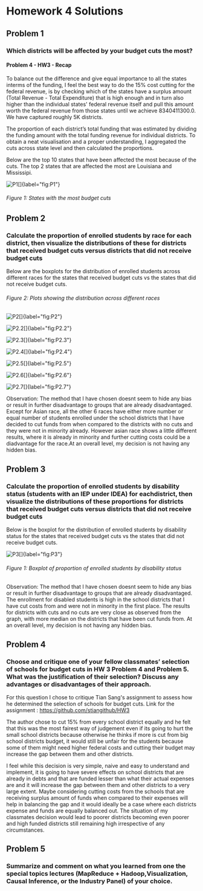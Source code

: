 # Homework 4 Solutions 

## Problem 1

### Which districts will be affected by your budget cuts the most?

#### Problem 4 - HW3 - Recap
To balance out the difference and give equal importance to all the states interms of the funding, I feel the best way to do the 15% cost cutting for the federal revenue, is by checking which of the states have a surplus amount (Total Revenue - Total Expenditure) that is high enough and in turn also higher than the individual states' federal revenue itself and pull this amount worth the federal revenue from those states until we achieve 8340411300.0. We have captured roughly 5K districts.

The proportion of each district’s total funding that was estimated by dividing the funding amount with the total funding revenue for individual districts. To obtain a neat visualisation and a proper understanding, I aggregated the cuts across state level and then calculated the proportions.

Below are the top 10 states that have been affected the most because of the cuts. The top 2 states that are affected the most are Louisiana and Mississipi.

![P1[]{label="fig:P1"}](P1.png)
###### Figure 1: States with the most budget cuts


## Problem 2 

### Calculate the proportion of enrolled students by race for each district, then visualize the distributions of these for districts that received budget cuts versus districts that did not receive budget cuts

Below are the boxplots for the distribution of enrolled students across different races for the states that received budget cuts vs the states that did not receive budget cuts.

###### Figure 2: Plots showing the distribution across different races

![P2[]{label="fig:P2"}](P2.png)

![P2.2[]{label="fig:P2.2"}](P2.2.png)

![P2.3[]{label="fig:P2.3"}](P2.3.png)

![P2.4[]{label="fig:P2.4"}](P2.4.png)

![P2.5[]{label="fig:P2.5"}](P2.5.png)

![P2.6[]{label="fig:P2.6"}](P2.6.png)

![P2.7[]{label="fig:P2.7"}](P2.7.png)


Observation: The method that I have chosen doesnt seem to hide any bias or result in further disadvantage to groups that are already disadvantaged. Except for Asian race, all the other 6 races have either more number or equal number of students enrolled under the school districts that I have decided to cut funds from when compared to the districts with no cuts and they were not in minority already. However asian race shows a little different results, where it is already in minority and further cutting costs could be a diadvantage for the race.At an overall level, my decision is not having any hidden bias.

## Problem 3

### Calculate the proportion of enrolled students by disability status (students with an IEP under IDEA) for eachdistrict, then visualize the distributions of these proportions for districts that received budget cuts versus districts that did not receive budget cuts

Below is the boxplot for the distribution of enrolled students by disability status for the states that received budget cuts vs the states that did not receive budget cuts.

![P3[]{label="fig:P3"}](P3.png)
###### Figure 1: Boxplot of proportion of enrolled students by disability status

Observation: The method that I have chosen doesnt seem to hide any bias or result in further disadvantage to groups that are already disadvantaged. The enrollment for disabled students is high in the school districts that I have cut costs from and were not in minority in the first place. The results for districts with cuts and no cuts are very close as observed from the graph, with more median on the districts that have been cut funds from. At an overall level, my decision is not having any hidden bias.

## Problem 4

### Choose and critique one of your fellow classmates’ selection of schools for budget cuts in HW 3 Problem 4 and Problem 5. What was the justification of their selection? Discuss any advantages or disadvantages of their approach.

For this question I chose to critique Tian Sang's assignment to assess how he determined the selection of schools for budget cuts.
Link for the assignment : https://github.com/stiangithub/HW3

The author chose to cut 15% from every school district equally and he felt that this was the most fairest way of judgement even if its going to hurt the small school districts because otherwise he thinks if more is cut from big school districts budget, it would still be unfair for the students because some of them might need higher federal costs and cutting their budget may increase the gap between them and other districts.

I feel while this decision is very simple, naive and easy to understand and implement, it is going to have severe effects on school districts that are already in debts and that are funded lesser than what their actual expenses are and it will increase the gap between them and other districts to a very large extent. Maybe considering cutting costs from the schools that are receiving surplus amount of funds when compared to their expenses will help in balancing the gap and it would ideally be a case where each districts expense and funds are equally balanced out. The situation of my classmates decision would lead to poorer districts becoming even poorer and high funded districts still remaining high irrespective of any circumstances.

## Problem 5

### Summarize and comment on what you learned from one the special topics lectures (MapReduce + Hadoop,Visualization, Causal Inference, or the Industry Panel) of your choice.



